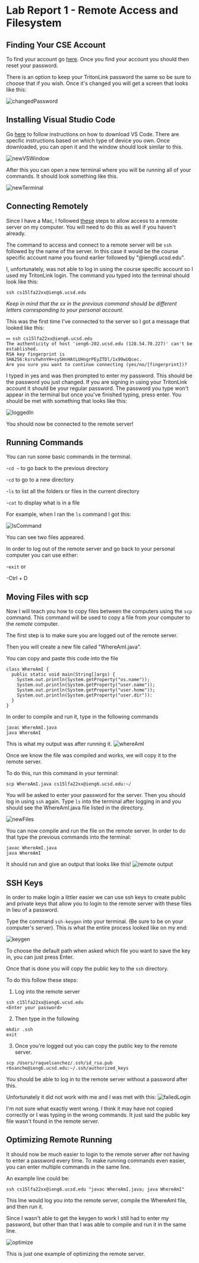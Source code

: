 # Lab Report 1 - Remote Access and Filesystem

## Finding Your CSE Account
To find your account go [here](https://sdacs.ucsd.edu/~icc/index.php).
Once you find your account you should then reset your password. 

There is an option to keep your TritonLink password the same so be sure to choose that if you wish.
Once it's changed you will get a screen that looks like this:

![changedPassword](<https://user-images.githubusercontent.com/114266346/193379112-73c51c46-f6bc-47d6-8b66-e5eda2df0573.png>)



## Installing Visual Studio Code
Go [here](https://code.visualstudio.com/) to follow instructions on how to download VS Code. There are specfic instructions based on which type of device you own. 
Once downloaded, you can open it and the window should look similar to this.

![newVSWindow](<https://user-images.githubusercontent.com/114266346/193379164-079a4c4e-fdf8-4904-b843-463e606e01c4.png>)



After this you can open a new terminal where you will be running all of your commands.
It should look something like this.


![newTerminal](<https://user-images.githubusercontent.com/114266346/193379189-a77bf221-ce25-4783-ba03-966f48e568ba.png>)



## Connecting Remotely
Since I have a Mac, I followed [these](https://code.visualstudio.com/docs/remote/ssh#_connect-to-a-remote-host) steps to allow access to a remote server on my computer. You will need to do this as well if you haven't already.

The command to access and connect to a remote server will be `ssh` followed by the name of the server. In this case it would be the course specific account name you found earlier followed by "@ieng6.ucsd.edu".

I, unfortunately, was not able to log in using the course specific account so I used my TritonLink login. 
The command you typed into the terminal should look like this:

`ssh cs15lfa22xx@ieng6.ucsd.edu`

*Keep in mind that the xx in the previous command should be different letters corresponding to your personal account.*

This was the first time I've connected to the server so I got a message that looked like this:

```
⤇ ssh cs15lfa22xx@ieng6.ucsd.edu
The authenticity of host 'ieng6-202.ucsd.edu (128.54.70.227)' can't be established.
RSA key fingerprint is SHA256:ksruYwhnYH+sySHnHAtLUHngrPEyZTDl/1x99wUQcec.
Are you sure you want to continue connecting (yes/no/[fingerprint])? 
```

I typed in yes and was then prompted to enter my password. This should be the password you just changed. If you are signing in using your TritonLink account it should be your regular password.
The password you type won't appear in the terminal but once you've finished typing, press enter. You should be met with something that looks like this:


![loggedIn](<https://user-images.githubusercontent.com/114266346/193379292-67b5c2e9-975b-4a7c-b6cc-097e2251ad89.png>)

You should now be connected to the remote server!

## Running Commands
You can run some basic commands in the terminal.

-`cd ~` to go back to the previous directory

-`cd` to go to a new directory

-`ls` to list all the folders or files in the current directory

-`cat` to display what is in a file

For example, when I ran the `ls` command I got this:

![lsCommand](<https://user-images.githubusercontent.com/114266346/193379320-be0af2e2-e047-4fb0-a552-b9de0c30b744.png>)


You can see two files appeared.

In order to log out of the remote server and go back to your personal computer you can use either:

-`exit` or

-Ctrl + D

## Moving Files with scp

Now I will teach you how to copy files between the computers using the `scp` command.
This command will be used to copy a file from *your* computer to the *remote* computer.

The first step is to make sure you are logged out of the remote server.

Then you will create a new file called "WhereAmI.java".

You can copy and paste this code into the file

```
class WhereAmI {
  public static void main(String[]args) {
    System.out.println(System.getProperty("os.name"));
    System.out.println(System.getProperty("user.name"));
    System.out.println(System.getProperty("user.home"));
    System.out.println(System.getProperty("user.dir")):
  }
}
```


In order to compile and run it, type in the following commands

```
javac WhereAmI.java
java WhereAmI
```

This is what my output was after running it.
![whereAmI](<https://user-images.githubusercontent.com/114266346/193376624-72b0efb1-bf8c-48c6-a733-61525be04143.png>)


Once we know the file was compiled and works, we will copy it to the remote server.

To do this, run this command in your terminal:

`scp WhereAmI.java cs15lfa22xx@ieng6.ucsd.edu:~/`

You will be asked to enter your password for the server. Then you should log in using `ssh` again.
Type `ls` into the terminal after logging in and you should see the WhereAmI.java file listed in the directory.

![newFiles](<https://user-images.githubusercontent.com/114266346/193379675-987a845f-048c-45a2-a0ff-8986530c6342.png>)


You can now compile and run the file on the remote server. In order to do that type the previous commands into the terminal:

```
javac WhereAmI.java
java WhereAmI
```

It should run and give an output that looks like this!
![remote output](<https://user-images.githubusercontent.com/114266346/193377093-9f096026-e2fd-4ebb-8d48-dd3607c6f2de.png>)


## SSH Keys
In order to make login a littler easier we can use ssh keys to create public and private keys that allow you to login to the remote server with these files in lieu of a password.

Type the command `ssh-keygen` into your terminal. (Be sure to be on your computer's server).
This is what the entire process looked like on my end:

![keygen](<https://user-images.githubusercontent.com/114266346/193377272-beef7348-f0e9-416b-bd7d-5b7b902fef22.png>)

To choose the default path when asked which file you want to save the key in, you can just press Enter.

Once that is done you will copy the public key to the `ssh` directory.

To do this follow these steps:
1. Log into the remote server

```
ssh c15lfa22xx@ieng6.ucsd.edu
<Enter your password>
```

2. Then type in the following

```
mkdir .ssh
exit
```

3. Once you're logged out you can copy the public key to the remote server.

```
scp /Users/raquelsanchez/.ssh/id_rsa.pub r6sanche@ieng6.ucsd.edu:~/.ssh/authorized_keys
```

You should be able to log in to the remote server without a password after this.

Unfortunately it did not work with me and I was met with this:
![failedLogin](<https://user-images.githubusercontent.com/114266346/193377476-eb1a9436-2a7b-401e-a6a1-3e1622901008.png>)

I'm not sure what exactly went wrong. I think it may have not copied correctly or I was typing in the wrong commands. 
It just said the public key file wasn't found in the remote server.

## Optimizing Remote Running


It should now be much easier to login to the remote server after not having to enter a password every time.
To make running commands even easier, you can enter multiple commands in the same line.

An example line could be:

`ssh cs15lfa22xx@ieng6.ucsd.edu "javac WhereAmI.java; java WhereAmI"`

This line would log you into the remote server, compile the WhereAmI file, and then run it.

Since I wasn't able to get the keygen to work I still had to enter my password, but other than that I was able to compile and run it in the same line.

![optimize](<https://user-images.githubusercontent.com/114266346/193379840-6130fb7e-fe2b-4341-9a11-92b1c02a79c2.png>)

This is just one example of optimizing the remote server.






